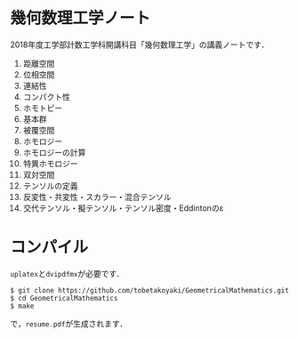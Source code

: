 # 幾何数理工学ノート
2018年度工学部計数工学科開講科目「幾何数理工学」の講義ノートです．

1. 距離空間
2. 位相空間
3. 連結性
4. コンパクト性
5. ホモトピー
6. 基本群
7. 被覆空間
8. ホモロジー
9. ホモロジーの計算
10. 特異ホモロジー
11. 双対空間
12. テンソルの定義
13. 反変性・共変性・スカラー・混合テンソル
14. 交代テンソル・擬テンソル・テンソル密度・Eddintonのε

# コンパイル
`uplatex`と`dvipdfmx`が必要です．

```
$ git clone https://github.com/tobetakoyaki/GeometricalMathematics.git
$ cd GeometricalMathematics
$ make
```
で，`resume.pdf`が生成されます．
